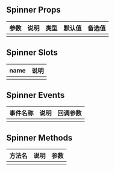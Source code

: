 ## Spinner Props

| 参数         |   说明         | 类型     | 默认值      | 备选值            |
| ----------- | ------------- | -------- | --------- | ---------------- |
|             |               |           |          |                  |

## Spinner Slots

|   name  |      说明       |
|  ------  |    ---------   |
|          |                |

## Spinner Events

|   事件名称   |    说明   |  回调参数  |
| -------    | --------- |  --------- |
|            |           |            |

## Spinner Methods

|  方法名  |   说明   |   参数   |
| ------- | ------  |  ------  |
|         |         |          |

